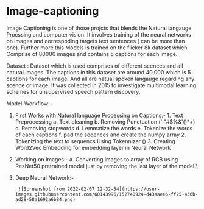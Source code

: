 # Image-captioning
Image Captioning is one of those projcts that blends the Natural langauge Procssing and computer vision. It involves training of the neural networks on images and correspoding targets text sentences ( can be more than one). Further more this Models is trained on the flicker 8k dataset which Comprise of 80000 images and contains 5 captions for each image.

Dataset : 
Dataset which is used comprises of different scences and all natural images. The captions in this dataset are around 40,000 which is 5 captions for each image. And all are natual spoken langauge regarding any scence or image. It was collected in 2015 to investigate multimodal learning schemes for unsupervised speech pattern discovery.

Model-Workflow:- 

1. First Works with Natural language Processing on Captions:-
        1.    Text Preprocessing
              a.    Text cleaning
              b.    Removing Punctuation ('!"#$%&'()*+)
              c.    Removing stopwords
              d.    Lemmatize the words
              e.    Tokenize the words of each captions
              f.    pad the seqences and create the numpy array
        2. Tokenizing the text to sequencs Using Tokennizer ()
        3. Creating Word2Vec Embedding for embedding layer in Neural Network
2. Working on Images:-
    a. Converting images to array of RGB using ResNet50 pretrained model just by removing the last layer of the model.\

3. Deep Neural Network:- 
  
        ![Screenshot from 2022-02-07 12-32-54](https://user-images.githubusercontent.com/60143996/152740924-d43aaee6-ff25-436b-ad28-58a1692a6b84.png)
        

